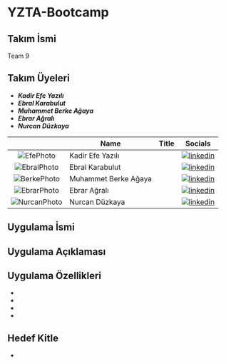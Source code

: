 # YZTA-Bootcamp

## Takım İsmi
Team 9
## Takım Üyeleri
- ***Kadir Efe Yazılı*** 
- ***Ebral Karabulut*** 
- ***Muhammet Berke Ağaya***
- ***Ebrar Ağralı*** 
- ***Nurcan Düzkaya*** 

|    | <div align="center">Name</div>   | <div align="center">Title</div>  | <div align="center">Socials</div>     |
| :-----------: | :---------- | :---------- | :----------: |
|  ![EfePhoto](https://avatars.githubusercontent.com/u/152311530?v=4)  | Kadir Efe Yazılı   |        | [![linkedin](https://github.com/user-attachments/assets/3baa645a-33bc-4786-8327-cb0f92356f0a)](https://www.linkedin.com/in/kadirefeyazili/)   | 
|  ![EbralPhoto](https://avatars.githubusercontent.com/u/208370395?v=4)    | Ebral Karabulut     |         |  [![linkedin](https://github.com/user-attachments/assets/3baa645a-33bc-4786-8327-cb0f92356f0a)](https://www.linkedin.com/in/incila-kirbac/) |
|  ![BerkePhoto](https://avatars.githubusercontent.com/u/163898105?v=4)  |Muhammet Berke Ağaya      |                |  [![linkedin](https://github.com/user-attachments/assets/3baa645a-33bc-4786-8327-cb0f92356f0a)](https://www.linkedin.com/in/muhammet-berke-a%C4%9Faya/)   |
|   ![EbrarPhoto](https://avatars.githubusercontent.com/u/157977459?v=4)   | Ebrar Ağralı     |          |    [![linkedin](https://github.com/user-attachments/assets/3baa645a-33bc-4786-8327-cb0f92356f0a)](https://www.linkedin.com/)    |
|   ![NurcanPhoto](https://avatars.githubusercontent.com/u/147709490?v=4)   | Nurcan Düzkaya      |           |    [![linkedin](https://github.com/user-attachments/assets/3baa645a-33bc-4786-8327-cb0f92356f0a)](https://tr.linkedin.com/in/nurcan-d%C3%BCzkaya)    |


## Uygulama İsmi



## Uygulama Açıklaması


## Uygulama Özellikleri
- 
- 
- 
- 

## Hedef Kitle
- 
